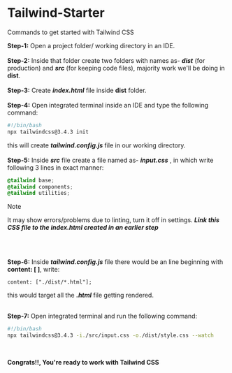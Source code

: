 # Tailwind-Starter
Commands to get started with Tailwind CSS

**Step-1:** Open a project folder/ working directory in an IDE.
<br>
<br>
**Step-2:** Inside that folder create two folders with names as- _**dist**_ (for production) and _**src**_ (for keeping code files), majority work we'll be doing in **dist**.
<br>
<br>
**Step-3:** Create **_index.html_** file inside **dist** folder.
<br>
<br>
**Step-4:** Open integrated terminal inside an IDE and type the following command:
```bash
#!/bin/bash
npx tailwindcss@3.4.3 init
```
this will create **_tailwind.config.js_** file in our working directory.
<br>
<br>
**Step-5:** Inside **_src_** file create a file named as- **_input.css_** , in which write following 3 lines in exact manner:
```css
@tailwind base;
@tailwind components;
@tailwind utilities;
```
> [!NOTE]
> It may show errors/problems due to linting, turn it off in settings.
**_Link this CSS file to the index.html created in an earlier step_**
<br>
<br>

**Step-6:** Inside **_tailwind.config.js_** file there would be an line beginning with **content: [ ]**, write:
```
content: ["./dist/*.html"];
```
this would target all the **_.html_** file getting rendered.
<br>
<br>

**Step-7:** Open integrated terminal and run the following command:
```bash
#!/bin/bash
npx tailwindcss@3.4.3 -i./src/input.css -o./dist/style.css --watch
```
<br>

**Congrats!!, You're ready to work with Tailwind CSS**
